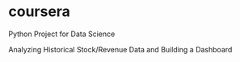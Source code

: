 # coursera
Python Project for Data Science

Analyzing Historical Stock/Revenue Data and Building a Dashboard
